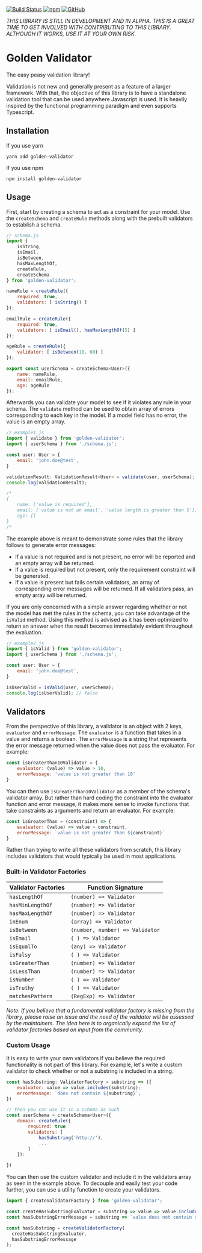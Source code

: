 [![Build Status](https://travis-ci.com/alaboudi/golden-validator.svg?branch=master)](https://travis-ci.com/alaboudi/golden-validator)
[![npm](https://img.shields.io/npm/v/golden-validator.svg)](https://npmjs.com/package/golden-validator)
[![GitHub](https://img.shields.io/github/license/mashape/apistatus.svg)](https://github.com/alaboudi/golden-validator/blob/master/LICENSE)



*THIS LIBRARY IS STILL IN DEVELOPMENT AND IN ALPHA. THIS IS A GREAT TIME TO
GET INVOLVED WITH CONTRIBUTING TO THIS LIBRARY. ALTHOUGH IT WORKS, USE IT
AT YOUR OWN RISK.*

# Golden Validator

The easy peasy validation library!


Validation is not new and generally present as a feature of a larger framework. With that, the objective of this library
is to have a standalone validation tool that can be used anywhere Javascript is used. It is heavily
inspired by the functional programming paradigm and even supports Typescript.

## Installation
If you use yarn
```
yarn add golden-validator
```
If you use npm
```
npm install golden-validator 
```

## Usage

First, start by creating a schema to act as a constraint for your model. Use
the `createSchema` and `createRule`  methods along with the prebuilt validators
to establish a schema.
```javascript
// schema.js
import {
    isString,
    isEmail,
    isBetween,
    hasMaxLengthOf,
    createRule,
    createSchema
} from 'golden-validator';

nameRule = createRule({
    required: true,
    validators: [ isString() ]
});

emailRule = createRule({
    required: true,
    validators: [ isEmail(), hasMaxLengthOf(5) ]
});

ageRule = createRule({
    validator: [ isBetween(18, 60) ]
});

export const userSchema = createSchema<User>({
    name: nameRule,
    email: emailRule,
    age: ageRule
});
```

Afterwards you can validate your model to see if it violates any
rule in your schema. The `validate` method can be used to obtain array of errors
corresponding to each key in the model. If a model field has no error,
the value is an empty array.
```javascript
// example1.js
import { validate } from 'golden-validator';
import { userSchema } from './schema.js';

const user: User = {
    email: 'john.doe@test',
}

validationResult: ValidationResult<User> = validate(user, userSchema);
console.log(validationResult);

/*
{
    name: ['value is required'],
    email: ['value is not an email', 'value length is greater than 5'],
    age: []
}
/*
```

The example above is meant to demonstrate some rules that the library
follows to generate error messages:
* If a value is not required and is not present, no error will be reported
and an empty array will be returned.
* If a value is required but not present, only the requirement constraint will
be generated.
* If a value is present but fails certain validators, an array of corresponding
error messages will be returned. If all validators pass, an empty array
will be returned.



If you are only concerned with a simple answer regarding whether or not the model
has met the rules in the schema, you can take advantage of the `isValid`
method. Using this method is advised as it has been optimized to return
an answer when the result becomes immediately evident throughout the evaluation.

```javascript
// example2.js
import { isValid } from 'golden-validator';
import { userSchema } from './schema.js';

const user: User = {
    email: 'john.doe@test',
}

isUserValid = isValid(user, userSchema);
console.log(isUserValid); // false
```

## Validators

From the perspective of this library, a validator is an object with 2 keys,
`evaluator` and `errorMessage`. The `evaluator` is a function that takes in
a value and returns a boolean. The `errorMessage` is a string
that represents the error message returned when the value does not pass
the evaluator. For example:

```javascript
const isGreaterThan10Validator = {
    evaluator: (value) => value > 10,
    errorMessage: 'value is not greater than 10'
}
```

You can then use `isGreaterThan10Validator` as a member of the schema's
validator array. But rather than hard coding the constraint into the evaluator
function and error message, it makes more sense to invoke functions that
take constraints as arguments and return an evaluator. For example:

```javascript
const isGreaterThan = (constraint) => {
    evaluator: (value) => value > constraint,
    errorMessage: `value is not greater than ${constraint}`
}
```

Rather than trying to write all these validators from scratch, this library
includes validators that would typically be used in most applications.

### Built-in Validator Factories

|Validator Factories  	|Function Signature   	            |
|---	                |---	                            |
|`hasLengthOf`          |`(number) => Validator`            |
|`hasMinLengthOf`       |`(number) => Validator`            |
|`hasMaxLengthOf`       |`(number) => Validator`            |
|`inEnum`               |`(array) => Validator`             |
|`isBetween`            |`(number, number) => Validator`    |
|`isEmail`              |`( ) => Validator`                 |
|`isEqualTo`            |`(any) => Validator`               |
|`isFalsy`              |`( ) => Validator`                 |
|`isGreaterThan`        |`(number) => Validator`            |
|`isLessThan`           |`(number) => Validator`            |
|`isNumber`             |`( ) => Validator`                 |
|`isTruthy`             |`( ) => Validator`                 |
|`matchesPattern`       |`(RegExp) => Validator`            |

*Note: If you believe that a fundamental validator factory is missing from
the library, please raise an issue and the need of the validator will be
assessed by the maintainers. The idea here is to organically expand the
list of validator factories based on input from the community.*

### Custom Usage
It is easy to write your own validators if you believe the required functionality
is not part of this library. For example, let's write a custom validator to
check whether or not a substring is included in a string.

```javascript
const hasSubstring: ValidatorFactory = substring => ({
    evaluator: value => value.includes(substring);
    errorMessage: `does not contain ${substring}`;
})

// then you can use it in a schema as such
const userSchema = createSchema<User>({
    domain: createRule({
        required: true
        validators: [
            hasSubstring('http://'),
            ...
        ]
    }):

})
```

You can then use the custom validator and include it in the validators array
as seen in the example above. To decouple and easily test your code further,
you can use a utility function to create your validators.

```javascript
import { createValidatorFactory } from 'golden-validator';

const createHasSubstringEvaluator = substring => value => value.includes(substring);
const hasSubstringErrorMessage = substring => `value does not contain ${substring}`;

const hasSubstring = createValidatorFactory(
  createHasSubstringEvaluator,
  hasSubstringErrorMessage
);
```